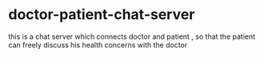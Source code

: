 # doctor-patient-chat-server
this is a chat server which connects doctor and patient , so that the patient can freely discuss his health concerns with the doctor 
